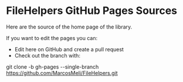 # FileHelpers GitHub Pages Sources

Here are the source of the home page of the library.

If you want to edit the pages you can:

 * Edit here on GitHub and create a pull request
 * Check out the branch with: 
 
 git clone -b gh-pages --single-branch https://github.com/MarcosMeli/FileHelpers.git
 
 
